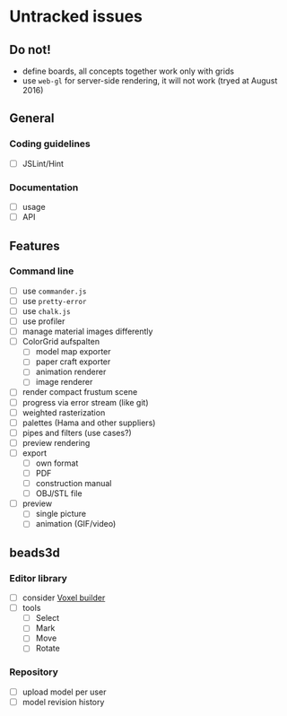 # Untracked issues

## Do not!

* define boards, all concepts together work only with grids
* use `web-gl` for server-side rendering, it will not work (tryed at August 2016)

## General

### Coding guidelines

  * [ ] JSLint/Hint

### Documentation

  * [ ] usage
  * [ ] API

## Features

### Command line

  * [ ] use `commander.js`
  * [ ] use `pretty-error`
  * [ ] use `chalk.js`
  * [ ] use profiler
  * [ ] manage material images differently
  * [ ] ColorGrid aufspalten
    * [ ] model map exporter
    * [ ] paper craft exporter
    * [ ] animation renderer
    * [ ] image renderer
  * [ ] render compact frustum scene
  * [ ] progress via error stream (like git)
  * [ ] weighted rasterization
  * [ ] palettes (Hama and other suppliers)
  * [ ] pipes and filters (use cases?)
  * [ ] preview rendering
  * [ ] export
    * [ ] own format
    * [ ] PDF
    * [ ] construction manual
    * [ ] OBJ/STL file
  * [ ] preview
    * [ ] single picture
    * [ ] animation (GIF/video)

## beads3d

### Editor library

  * [ ] consider [Voxel builder](http://voxelbuilder.com)
  * [ ] tools
    * [ ] Select
    * [ ] Mark
    * [ ] Move
    * [ ] Rotate

### Repository

  * [ ] upload model per user
  * [ ] model revision history
